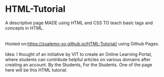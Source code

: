 # HTML-Tutorial
A descriptive page MADE using HTML and CSS TO teach basic tags and concepts in HTML.<br><br>                          
Hosted on:https://zualemo-xo.github.io/HTML-Tutorial/ using Github Pages.
<br><br>
Idea:
I thought of an initiative by VIT to create an Online Learning Portal, where students can contribute helpful articles on various domains after creating an account. By the Students, For the Students. One of the page here will be this HTML tutorial. 
